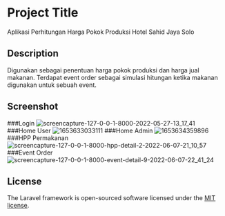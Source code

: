 # Project Title

Aplikasi Perhitungan Harga Pokok Produksi Hotel Sahid Jaya Solo

## Description

Digunakan sebagai penentuan harga pokok produksi dan harga jual makanan. Terdapat event order sebagai simulasi hitungan ketika makanan digunakan untuk sebuah event.

## Screenshot

###Login
![screencapture-127-0-0-1-8000-2022-05-27-13_17_41](https://user-images.githubusercontent.com/69185852/170642044-0d7ad5b2-7d16-4001-a45e-ffa9e15b7381.png)
###Home User
![1653633033111](https://user-images.githubusercontent.com/69185852/170643816-34614cd9-0fed-48e8-8ed4-84bab45d894d.png)
###Home Admin
![1653634359896](https://user-images.githubusercontent.com/69185852/170647064-7e6f457b-d203-4d9b-ba68-9c88744b1713.png)
###HPP Permakanan
![screencapture-127-0-0-1-8000-hpp-detail-2-2022-06-07-21_10_57](https://user-images.githubusercontent.com/69185852/173181396-46255050-bde0-41c6-88f1-fd527fb579af.png)
###Event Order
![screencapture-127-0-0-1-8000-event-detail-9-2022-06-07-22_41_24](https://user-images.githubusercontent.com/69185852/173181328-9e7f8f2f-711b-4522-acda-d9a76432ba99.png)

## License

The Laravel framework is open-sourced software licensed under the [MIT license](https://opensource.org/licenses/MIT).
